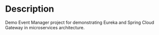 # Description

Demo Event Manager project for demonstrating Eureka and Spring Cloud Gateway in microservices architecture.